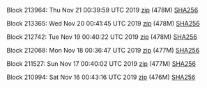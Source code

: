 Block 213964: Thu Nov 21 00:39:59 UTC 2019 [zip](https://dash-bootstrap.ams3.digitaloceanspaces.com/testnet/2019-11-21/bootstrap.dat.zip) (478M) [SHA256](https://dash-bootstrap.ams3.digitaloceanspaces.com/testnet/2019-11-21/sha256.txt)

Block 213365: Wed Nov 20 00:41:45 UTC 2019 [zip](https://dash-bootstrap.ams3.digitaloceanspaces.com/testnet/2019-11-20/bootstrap.dat.zip) (478M) [SHA256](https://dash-bootstrap.ams3.digitaloceanspaces.com/testnet/2019-11-20/sha256.txt)

Block 212742: Tue Nov 19 00:40:22 UTC 2019 [zip](https://dash-bootstrap.ams3.digitaloceanspaces.com/testnet/2019-11-19/bootstrap.dat.zip) (478M) [SHA256](https://dash-bootstrap.ams3.digitaloceanspaces.com/testnet/2019-11-19/sha256.txt)

Block 212068: Mon Nov 18 00:36:47 UTC 2019 [zip](https://dash-bootstrap.ams3.digitaloceanspaces.com/testnet/2019-11-18/bootstrap.dat.zip) (477M) [SHA256](https://dash-bootstrap.ams3.digitaloceanspaces.com/testnet/2019-11-18/sha256.txt)

Block 211527: Sun Nov 17 00:40:02 UTC 2019 [zip](https://dash-bootstrap.ams3.digitaloceanspaces.com/testnet/2019-11-17/bootstrap.dat.zip) (477M) [SHA256](https://dash-bootstrap.ams3.digitaloceanspaces.com/testnet/2019-11-17/sha256.txt)

Block 210994: Sat Nov 16 00:43:16 UTC 2019 [zip](https://dash-bootstrap.ams3.digitaloceanspaces.com/testnet/2019-11-16/bootstrap.dat.zip) (476M) [SHA256](https://dash-bootstrap.ams3.digitaloceanspaces.com/testnet/2019-11-16/sha256.txt)

